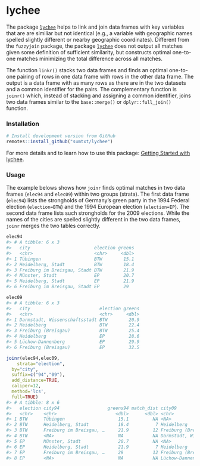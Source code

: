 
<!-- README.md is generated from README.Rmd. Please edit that file -->

# lychee

The package [`lychee`](https://sumtxt.github.io/lychee/) helps to link
and join data frames with key variables that are are similiar but not
identical (e.g., a variable with geographic names spelled slightly
different or nearby geographic coordinates). Different from the
`fuzzyjoin` package, the package
[`lychee`](https://sumtxt.github.io/lychee/) does not output all matches
given some definition of sufficient similarity, but constructs optimal
one-to-one matches minimizing the total difference across all matches.

The function `linkr()` stacks two data frames and finds an optimal
one-to-one pairing of rows in one data frame with rows in the other data
frame. The output is a data frame with as many rows as there are in the
two datasets and a common identifier for the pairs. The complementary
function is `joinr()` which, instead of stacking and assigning a common
identifier, joins two data frames similar to the `base::merge()` or
`dplyr::full_join()` function.

### Installation

``` r
# Install development version from GitHub
remotes::install_github("sumtxt/lychee")
```

For more details and to learn how to use this package: [Getting Started
with lychee](https://sumtxt.github.io/lychee/articles/lychee.html).

### Usage

The example belows shows how `joinr` finds optimal matches in two data
frames (`elec94` and `elec09`) within two groups (strata). The first
data frame (`elec94`) lists the strongholds of Germany’s green party in
the 1994 Federal election (`election=BTW`) and the 1994 European
election (`election=EP`). The second data frame lists such strongholds
for the 2009 elections. While the names of the cities are spelled
slightly different in the two data frames, `joinr` merges the two tables
correctly.

``` r
elec94
#> # A tibble: 6 x 3
#>   city                        election greens
#>   <chr>                       <chr>     <dbl>
#> 1 Tübingen                    BTW        15.1
#> 2 Heidelberg, Stadt           BTW        18.4
#> 3 Freiburg im Breisgau, Stadt BTW        21.9
#> 4 Münster, Stadt              EP         20.7
#> 5 Heidelberg, Stadt           EP         21.9
#> 6 Freiburg im Breisgau, Stadt EP         29

elec09
#> # A tibble: 6 x 3
#>   city                          election greens
#>   <chr>                         <chr>     <dbl>
#> 1 Darmstadt, Wissenschaftsstadt BTW        20.9
#> 2 Heidelberg                    BTW        22.4
#> 3 Freiburg (Breisgau)           BTW        25.4
#> 4 Heidelberg                    EP         28.6
#> 5 Lüchow-Dannenberg             EP         29.9
#> 6 Freiburg (Breisgau)           EP         32.5

joinr(elec94,elec09,
    strata="election",
  by="city", 
  suffix=c("94","09"),
  add_distance=TRUE, 
  caliper=12,
  method='lcs',
  full=TRUE)
#> # A tibble: 8 x 6
#>   election city94                  greens94 match_dist city09                   greens09
#>   <chr>    <chr>                      <dbl>      <dbl> <chr>                       <dbl>
#> 1 BTW      Tübingen                    15.1         NA <NA>                         NA  
#> 2 BTW      Heidelberg, Stadt           18.4          7 Heidelberg                   22.4
#> 3 BTW      Freiburg im Breisgau, …     21.9         12 Freiburg (Breisgau)          25.4
#> 4 BTW      <NA>                        NA           NA Darmstadt, Wissenschaft…     20.9
#> 5 EP       Münster, Stadt              20.7         NA <NA>                         NA  
#> 6 EP       Heidelberg, Stadt           21.9          7 Heidelberg                   28.6
#> 7 EP       Freiburg im Breisgau, …     29           12 Freiburg (Breisgau)          32.5
#> 8 EP       <NA>                        NA           NA Lüchow-Dannenberg            29.9
```
